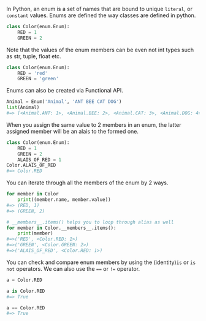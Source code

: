 In Python, an enum is a set of names that are bound to unique `literal`, or `constant` values. Enums are defined the way classes are defined in python.

```python
class Color(enum.Enum):
    RED = 1
    GREEN = 2
```

Note that the values of the enum members can be even not int types such as str, tuple, float etc.

```python
class Color(enum.Enum):
    RED = 'red'
    GREEN = 'green'
```

Enums can also be created via Functional API.

```python
Animal = Enum('Animal', 'ANT BEE CAT DOG')
list(Animal)
#=> [<Animal.ANT: 1>, <Animal.BEE: 2>, <Animal.CAT: 3>, <Animal.DOG: 4>]
```

When you assign the same value to 2 members in an enum, the latter assigned member will be an alais to the formed one.

```python
class Color(enum.Enum):
    RED = 1
    GREEN = 2
    ALAIS_OF_RED = 1
Color.ALAIS_OF_RED
#=> Color.RED
```

You can iterate through all the members of the enum by 2 ways.

```python
for member in Color
    print((member.name, member.value))
#=> (RED, 1)
#=> (GREEN, 2)

# __members__.items() helps you to loop through alias as well
for member in Color.__members__.items():
    print(member)
#=>('RED', <Color.RED: 1>)
#=>('GREEN', <Color.GREEN: 2>)
#=>('ALAIS_OF_RED', <Color.RED: 1>)
```

You can check and compare enum members by using the (identity)`is` or `is not` operators. We can also use the `==` or `!=` operator.

```python
a = Color.RED

a is Color.RED
#=> True

a == Color.RED
#=> True
```
